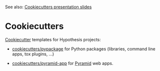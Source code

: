 See also: [Cookiecutters presentation slides](https://docs.google.com/presentation/d/1bfAkyJvIQINusmYnw0tCH1ldlJ-ZDWd78o9VKjmulys/)

Cookiecutters
=============

[Cookiecutter](https://cookiecutter.readthedocs.io/en/stable/) templates for Hypothesis projects:

* [cookiecutters/pypackage](https://github.com/hypothesis/cookiecutters/tree/main/pypackage)
  for Python packages (libraries, command line apps, tox plugins, ...)

* [cookiecutters/pyramid-app](https://github.com/hypothesis/cookiecutters/tree/main/pyramid-app)
  for [Pyramid](https://docs.pylonsproject.org/projects/pyramid/) web apps.
